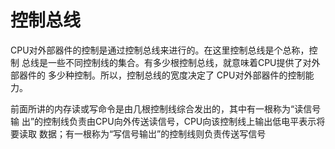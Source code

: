 # 控制总线

CPU对外部器件的控制是通过控制总线来进行的。在这里控制总线是个总称，控制 总线是一些不同控制线的集合。有多少根控制总线，就意味着CPU提供了对外部器件的 多少种控制。所以，控制总线的宽度决定了 CPU对外部器件的控制能力。

前面所讲的内存读或写命令是由几根控制线综合发出的，其中有一根称为“读信号输 出”的控制线负责由CPU向外传送读信号，CPU向该控制线上输出低电平表示将要读取 数据；有一根称为“写信号输岀”的控制线则负责传送写信号